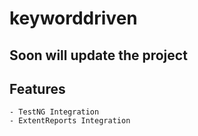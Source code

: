 # keyworddriven

## Soon will update the project

## Features
    - TestNG Integration
    - ExtentReports Integration
